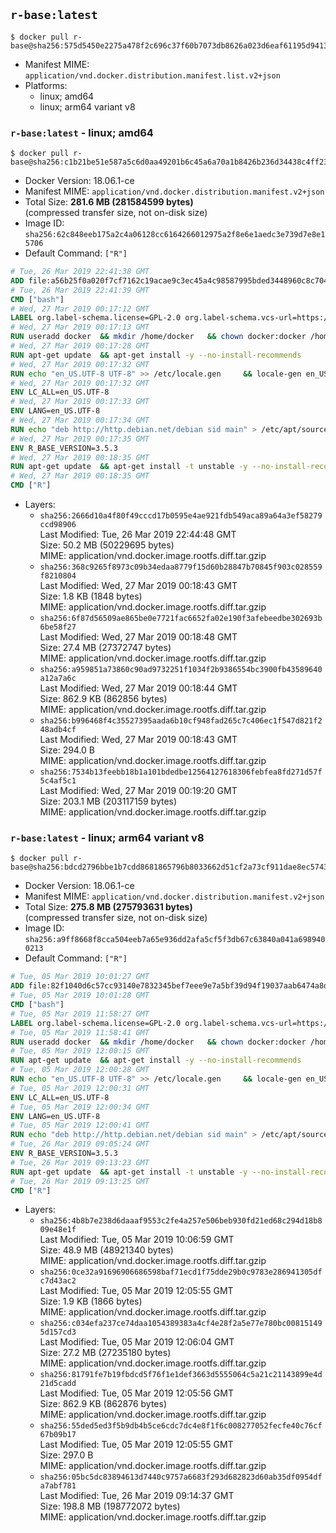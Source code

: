 ## `r-base:latest`

```console
$ docker pull r-base@sha256:575d5450e2275a478f2c696c37f60b7073db8626a023d6eaf61195d94138c49e
```

-	Manifest MIME: `application/vnd.docker.distribution.manifest.list.v2+json`
-	Platforms:
	-	linux; amd64
	-	linux; arm64 variant v8

### `r-base:latest` - linux; amd64

```console
$ docker pull r-base@sha256:c1b21be51e587a5c6d0aa49201b6c45a6a70a1b8426b236d34438c4ff235a747
```

-	Docker Version: 18.06.1-ce
-	Manifest MIME: `application/vnd.docker.distribution.manifest.v2+json`
-	Total Size: **281.6 MB (281584599 bytes)**  
	(compressed transfer size, not on-disk size)
-	Image ID: `sha256:62c848eeb175a2c4a06128cc6164266012975a2f8e6e1aedc3e739d7e8e15706`
-	Default Command: `["R"]`

```dockerfile
# Tue, 26 Mar 2019 22:41:38 GMT
ADD file:a56b25f0a020f7cf7162c19acae9c3ec45a4c98587995bded3448960c8c704f7 in / 
# Tue, 26 Mar 2019 22:41:39 GMT
CMD ["bash"]
# Wed, 27 Mar 2019 00:17:12 GMT
LABEL org.label-schema.license=GPL-2.0 org.label-schema.vcs-url=https://github.com/rocker-org/r-base org.label-schema.vendor=Rocker Project maintainer=Dirk Eddelbuettel <edd@debian.org>
# Wed, 27 Mar 2019 00:17:13 GMT
RUN useradd docker 	&& mkdir /home/docker 	&& chown docker:docker /home/docker 	&& addgroup docker staff
# Wed, 27 Mar 2019 00:17:28 GMT
RUN apt-get update 	&& apt-get install -y --no-install-recommends 		ed 		less 		locales 		vim-tiny 		wget 		ca-certificates 		fonts-texgyre 	&& rm -rf /var/lib/apt/lists/*
# Wed, 27 Mar 2019 00:17:32 GMT
RUN echo "en_US.UTF-8 UTF-8" >> /etc/locale.gen 	&& locale-gen en_US.utf8 	&& /usr/sbin/update-locale LANG=en_US.UTF-8
# Wed, 27 Mar 2019 00:17:32 GMT
ENV LC_ALL=en_US.UTF-8
# Wed, 27 Mar 2019 00:17:33 GMT
ENV LANG=en_US.UTF-8
# Wed, 27 Mar 2019 00:17:34 GMT
RUN echo "deb http://http.debian.net/debian sid main" > /etc/apt/sources.list.d/debian-unstable.list         && echo 'APT::Default-Release "testing";' > /etc/apt/apt.conf.d/default
# Wed, 27 Mar 2019 00:17:35 GMT
ENV R_BASE_VERSION=3.5.3
# Wed, 27 Mar 2019 00:18:35 GMT
RUN apt-get update 	&& apt-get install -t unstable -y --no-install-recommends 		littler                 r-cran-littler 		r-base=${R_BASE_VERSION}-* 		r-base-dev=${R_BASE_VERSION}-* 		r-recommended=${R_BASE_VERSION}-* 	&& ln -s /usr/lib/R/site-library/littler/examples/install.r /usr/local/bin/install.r 	&& ln -s /usr/lib/R/site-library/littler/examples/install2.r /usr/local/bin/install2.r 	&& ln -s /usr/lib/R/site-library/littler/examples/installGithub.r /usr/local/bin/installGithub.r 	&& ln -s /usr/lib/R/site-library/littler/examples/testInstalled.r /usr/local/bin/testInstalled.r 	&& install.r docopt 	&& rm -rf /tmp/downloaded_packages/ /tmp/*.rds 	&& rm -rf /var/lib/apt/lists/*
# Wed, 27 Mar 2019 00:18:35 GMT
CMD ["R"]
```

-	Layers:
	-	`sha256:2666d10a4f80f49cccd17b0595e4ae921fdb549aca89a64a3ef58279ccd98906`  
		Last Modified: Tue, 26 Mar 2019 22:44:48 GMT  
		Size: 50.2 MB (50229695 bytes)  
		MIME: application/vnd.docker.image.rootfs.diff.tar.gzip
	-	`sha256:368c9265f8973c09b34edaa8779f15d60b28847b70845f903c028559f8210804`  
		Last Modified: Wed, 27 Mar 2019 00:18:43 GMT  
		Size: 1.8 KB (1848 bytes)  
		MIME: application/vnd.docker.image.rootfs.diff.tar.gzip
	-	`sha256:6f87d56509ae865be0e7721fac6652fa02e190f3afebeedbe302693b6be58f27`  
		Last Modified: Wed, 27 Mar 2019 00:18:48 GMT  
		Size: 27.4 MB (27372747 bytes)  
		MIME: application/vnd.docker.image.rootfs.diff.tar.gzip
	-	`sha256:a959851a73860c90ad9732251f1034f2b9386554bc3900fb43589640a12a7a6c`  
		Last Modified: Wed, 27 Mar 2019 00:18:44 GMT  
		Size: 862.9 KB (862856 bytes)  
		MIME: application/vnd.docker.image.rootfs.diff.tar.gzip
	-	`sha256:b996468f4c35527395aada6b10cf948fad265c7c406ec1f547d821f248adb4cf`  
		Last Modified: Wed, 27 Mar 2019 00:18:43 GMT  
		Size: 294.0 B  
		MIME: application/vnd.docker.image.rootfs.diff.tar.gzip
	-	`sha256:7534b13feebb18b1a101bdedbe12564127618306febfea8fd271d57f5c4af5c1`  
		Last Modified: Wed, 27 Mar 2019 00:19:20 GMT  
		Size: 203.1 MB (203117159 bytes)  
		MIME: application/vnd.docker.image.rootfs.diff.tar.gzip

### `r-base:latest` - linux; arm64 variant v8

```console
$ docker pull r-base@sha256:bdcd2796bbe1b7cdd8681865796b8033662d51cf2a73cf911dae8ec5743ef990
```

-	Docker Version: 18.06.1-ce
-	Manifest MIME: `application/vnd.docker.distribution.manifest.v2+json`
-	Total Size: **275.8 MB (275793631 bytes)**  
	(compressed transfer size, not on-disk size)
-	Image ID: `sha256:a9ff8668f8cca504eeb7a65e936dd2afa5cf5f3db67c63840a041a6989400213`
-	Default Command: `["R"]`

```dockerfile
# Tue, 05 Mar 2019 10:01:27 GMT
ADD file:82f1040d6c57cc93140e7832345bef7eee9e7a5bf39d94f19037aab6474a8d5e in / 
# Tue, 05 Mar 2019 10:01:28 GMT
CMD ["bash"]
# Tue, 05 Mar 2019 11:58:27 GMT
LABEL org.label-schema.license=GPL-2.0 org.label-schema.vcs-url=https://github.com/rocker-org/r-base org.label-schema.vendor=Rocker Project maintainer=Dirk Eddelbuettel <edd@debian.org>
# Tue, 05 Mar 2019 11:58:41 GMT
RUN useradd docker 	&& mkdir /home/docker 	&& chown docker:docker /home/docker 	&& addgroup docker staff
# Tue, 05 Mar 2019 12:00:15 GMT
RUN apt-get update 	&& apt-get install -y --no-install-recommends 		ed 		less 		locales 		vim-tiny 		wget 		ca-certificates 		fonts-texgyre 	&& rm -rf /var/lib/apt/lists/*
# Tue, 05 Mar 2019 12:00:28 GMT
RUN echo "en_US.UTF-8 UTF-8" >> /etc/locale.gen 	&& locale-gen en_US.utf8 	&& /usr/sbin/update-locale LANG=en_US.UTF-8
# Tue, 05 Mar 2019 12:00:31 GMT
ENV LC_ALL=en_US.UTF-8
# Tue, 05 Mar 2019 12:00:34 GMT
ENV LANG=en_US.UTF-8
# Tue, 05 Mar 2019 12:00:41 GMT
RUN echo "deb http://http.debian.net/debian sid main" > /etc/apt/sources.list.d/debian-unstable.list         && echo 'APT::Default-Release "testing";' > /etc/apt/apt.conf.d/default
# Tue, 26 Mar 2019 09:05:24 GMT
ENV R_BASE_VERSION=3.5.3
# Tue, 26 Mar 2019 09:13:23 GMT
RUN apt-get update 	&& apt-get install -t unstable -y --no-install-recommends 		littler                 r-cran-littler 		r-base=${R_BASE_VERSION}-* 		r-base-dev=${R_BASE_VERSION}-* 		r-recommended=${R_BASE_VERSION}-* 	&& ln -s /usr/lib/R/site-library/littler/examples/install.r /usr/local/bin/install.r 	&& ln -s /usr/lib/R/site-library/littler/examples/install2.r /usr/local/bin/install2.r 	&& ln -s /usr/lib/R/site-library/littler/examples/installGithub.r /usr/local/bin/installGithub.r 	&& ln -s /usr/lib/R/site-library/littler/examples/testInstalled.r /usr/local/bin/testInstalled.r 	&& install.r docopt 	&& rm -rf /tmp/downloaded_packages/ /tmp/*.rds 	&& rm -rf /var/lib/apt/lists/*
# Tue, 26 Mar 2019 09:13:25 GMT
CMD ["R"]
```

-	Layers:
	-	`sha256:4b8b7e238d6daaaf9553c2fe4a257e506beb930fd21ed68c294d18b809e48e1f`  
		Last Modified: Tue, 05 Mar 2019 10:06:59 GMT  
		Size: 48.9 MB (48921340 bytes)  
		MIME: application/vnd.docker.image.rootfs.diff.tar.gzip
	-	`sha256:0ce32a91696906686598baf71ecd1f75dde29b0c9783e286941305dfc7d43ac2`  
		Last Modified: Tue, 05 Mar 2019 12:05:55 GMT  
		Size: 1.9 KB (1866 bytes)  
		MIME: application/vnd.docker.image.rootfs.diff.tar.gzip
	-	`sha256:c034efa237ce74daa1054389383a4cf4e28f2a5e77e780bc008151495d157cd3`  
		Last Modified: Tue, 05 Mar 2019 12:06:04 GMT  
		Size: 27.2 MB (27235180 bytes)  
		MIME: application/vnd.docker.image.rootfs.diff.tar.gzip
	-	`sha256:81791fe7b19fbdcd5f76f1e1def3663d5555064c5a21c21143899e4d21d5cadd`  
		Last Modified: Tue, 05 Mar 2019 12:05:56 GMT  
		Size: 862.9 KB (862876 bytes)  
		MIME: application/vnd.docker.image.rootfs.diff.tar.gzip
	-	`sha256:55ded5ed3f5b9db4b5ce6cdc7dc4e8f1f6c008277052fecfe40c76cf67b09b17`  
		Last Modified: Tue, 05 Mar 2019 12:05:55 GMT  
		Size: 297.0 B  
		MIME: application/vnd.docker.image.rootfs.diff.tar.gzip
	-	`sha256:05bc5dc83894613d7440c9757a6683f293d682823d60ab35df0954dfa7abf781`  
		Last Modified: Tue, 26 Mar 2019 09:14:37 GMT  
		Size: 198.8 MB (198772072 bytes)  
		MIME: application/vnd.docker.image.rootfs.diff.tar.gzip
